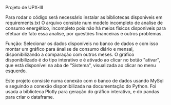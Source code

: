 Projeto de UPX-III

Para rodar o código será necessário instalar as bibliotecas disponiveis em requirements.txt
O arquivo consiste num modelo incompleto de analise de consumo energético, incompleto pois
não há meios físicos disponiveis para efetuar de fato essa analise, por questões financeiras 
e outros problemas.

Função: Selecionar os dados disponíveis no banco de dados e com isso montar um gráfico para
ánalise de consumo diário e mensal, disponibilizando a comparação com outros meses.
O gráfico disponibilizado é do tipo interativo e é ativado ao clicar no botão "ativar", que
está disponível na aba de "Sistema", visualizada ao clicar no menu esquerdo.

Este projeto consiste numa conexão com o banco de dados usando MySql e seguindo a conexão
disponibilizada na documentação do Python. Foi usada a biblioteca Plotly para geração do
gráfico interativo, e do pandas para criar o dataframe.